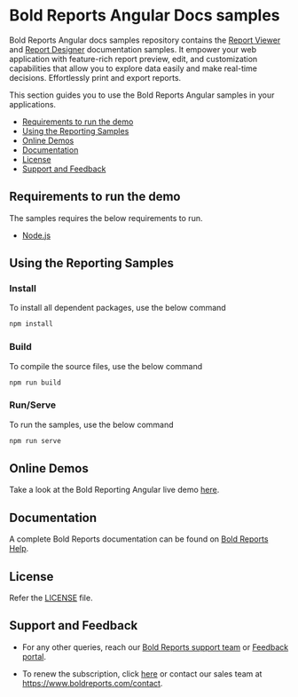 # Bold Reports Angular Docs samples

Bold Reports Angular docs samples repository contains the [Report Viewer](https://www.boldreports.com/embedded-reporting/angular-report-viewer?utm_source=github&utm_medium=backlinks) and [Report Designer](https://www.boldreports.com/embedded-reporting/angular-report-designer?utm_source=github&utm_medium=backlinks) documentation samples. It empower your web application with feature-rich report preview, edit, and customization capabilities that allow you to explore data easily and make real-time decisions. Effortlessly print and export reports.

This section guides you to use the Bold Reports Angular samples in your applications.

* [Requirements to run the demo](#requirements-to-run-the-demo)
* [Using the Reporting Samples](#using-the-reporting-samples)
* [Online Demos](#online-demos)
* [Documentation](#documentation)
* [License](#license)
* [Support and Feedback](#support-and-feedback)

## Requirements to run the demo

The samples requires the below requirements to run.

* [Node.js](https://nodejs.org)

## Using the Reporting Samples

### Install

To install all dependent packages, use the below command

```bash
npm install
```

### Build

To compile the source files, use the below command

```bash
npm run build
```

### Run/Serve

To run the samples, use the below command

```bash
npm run serve
```

## Online Demos

Take a look at the Bold Reporting Angular live demo [here](https://demos.boldreports.com/home/angular.html).

## Documentation

A complete Bold Reports documentation can be found on [Bold Reports Help](https://help.boldreports.com/angular/).

## License

Refer the [LICENSE](/LICENSE) file.

## Support and Feedback

* For any other queries, reach our [Bold Reports support team](mailto:support@boldreports.com) or [Feedback portal](https://www.boldreports.com/feedback/).

* To renew the subscription, click [here](https://www.boldreports.com/pricing/on-premise) or contact our sales team at <https://www.boldreports.com/contact>.

